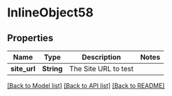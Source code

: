 # InlineObject58

## Properties

Name | Type | Description | Notes
------------ | ------------- | ------------- | -------------
**site_url** | **String** | The Site URL to test | 

[[Back to Model list]](../README.md#documentation-for-models) [[Back to API list]](../README.md#documentation-for-api-endpoints) [[Back to README]](../README.md)


